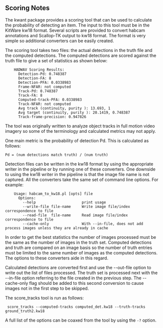 Scoring Notes
-------------

The kwant package provides a scoring tool that can be used to
calculate the probability of detecting an item. The input to this tool
must be in the KitWare kw18 format. Several scripts are provided to
convert habcam annotations and Scallop-TK output to kw18 format. The
format is very simple so additional converters can be easily created.

The scoring tool takes two files: the actual detections in the truth
file and the computed detections. The computed detections are scored
against the truth file to give a set of statistics as shown below:

```
    HADWAV Scoring Results:
      Detection-Pd: 0.748387
      Detection-FA: 8
      Detection-PFA: 0.0338983
      Frame-NFAR: not computed
      Track-Pd: 0.748387
      Track-FA: 8
      Computed-track-PFA: 0.0338983
      Track-NFAR: not computed
      Avg track (continuity, purity ): 13.693, 1
      Avg target (continuity, purity ): 20.1419, 0.748387
      Track-frame-precision: 0.947826
```

The tool was originally written to analyze object tracks in full
motion video imagery so some of the terminology and calculated metrics
may not apply.

One main metric is the probability of detection Pd. This is calculated
as follows:

    Pd = (num detections match truth) / (num truth)

Detection files can be written in the kw18 format by using the
appropriate writer in the pipeline or by running one of these
converters. One downside to using the kw18 writer in the pipeline is
that the image file name is not captured.  All the converters take the
same set of command line options. For example:

```
    Usage: habcam_to_kw18.pl [opts] file
      Options:
        --help                     print usage
        --write-file file-name     Write image file/index correspondence to file
        --read-file  file-name     Read image file/index correspondence to file
        --cache-only               With --in-file, does not add process images unless they are already in cache
```

In order to get the best statistics the number of images processed
must be the same as the number of images in the truth set. Computed
detections and truth are compared on an image basis so the number of
truth entries must be limited to the same number of images as the
computed detections. The options to these converters aide in this regard.

Calculated detections are converted first and use the --out-file
option to write out the list of files processed. The truth set is
processed next with the --in-file option referring to the file created
in the previous step. The --cache-only flag should be added to this
second conversion to cause images not in the first step to be skipped.

The score_tracks tool is run as follows:

     score_tracks --computed-tracks computed_det.kw18 --truth-tracks ground_truth2.kw18

A full list of the options can be coaxed from the tool by using the
`-?` option.
